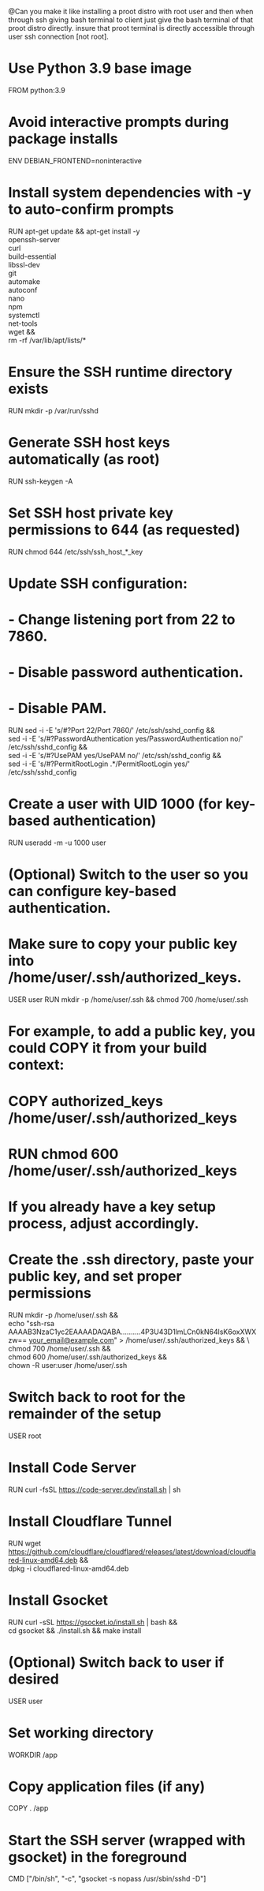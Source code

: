 @Can you make it like installing a proot distro with root user and then when through ssh giving bash terminal to client just give the bash terminal of that proot distro directly. insure that proot terminal is directly accessible through user ssh connection [not root].

# Use Python 3.9 base image
FROM python:3.9

# Avoid interactive prompts during package installs
ENV DEBIAN_FRONTEND=noninteractive

# Install system dependencies with -y to auto-confirm prompts
RUN apt-get update && apt-get install -y \
    openssh-server \
    curl \
    build-essential \
    libssl-dev \
    git \
    automake \
    autoconf \
    nano \
    npm \
    systemctl \
    net-tools \
    wget && \
    rm -rf /var/lib/apt/lists/*

# Ensure the SSH runtime directory exists
RUN mkdir -p /var/run/sshd

# Generate SSH host keys automatically (as root)
RUN ssh-keygen -A

# Set SSH host private key permissions to 644 (as requested)
RUN chmod 644 /etc/ssh/ssh_host_*_key

# Update SSH configuration:
#   - Change listening port from 22 to 7860.
#   - Disable password authentication.
#   - Disable PAM.
RUN sed -i -E 's/#?Port 22/Port 7860/' /etc/ssh/sshd_config && \
    sed -i -E 's/#?PasswordAuthentication yes/PasswordAuthentication no/' /etc/ssh/sshd_config && \
    sed -i -E 's/#?UsePAM yes/UsePAM no/' /etc/ssh/sshd_config && \
    sed -i -E 's/#?PermitRootLogin .*/PermitRootLogin yes/' /etc/ssh/sshd_config


# Create a user with UID 1000 (for key-based authentication)
RUN useradd -m -u 1000 user

# (Optional) Switch to the user so you can configure key-based authentication.
# Make sure to copy your public key into /home/user/.ssh/authorized_keys.
USER user
RUN mkdir -p /home/user/.ssh && chmod 700 /home/user/.ssh
# For example, to add a public key, you could COPY it from your build context:
# COPY authorized_keys /home/user/.ssh/authorized_keys
# RUN chmod 600 /home/user/.ssh/authorized_keys
# If you already have a key setup process, adjust accordingly.
# Create the .ssh directory, paste your public key, and set proper permissions
RUN mkdir -p /home/user/.ssh && \
    echo "ssh-rsa AAAAB3NzaC1yc2EAAAADAQABA..........4P3U43D1lmLCn0kN64lsK6oxXWXzw== your_email@example.com" > /home/user/.ssh/authorized_keys && \ 
    chmod 700 /home/user/.ssh && \
    chmod 600 /home/user/.ssh/authorized_keys && \
    chown -R user:user /home/user/.ssh

# Switch back to root for the remainder of the setup
USER root

# Install Code Server
RUN curl -fsSL https://code-server.dev/install.sh | sh

# Install Cloudflare Tunnel
RUN wget https://github.com/cloudflare/cloudflared/releases/latest/download/cloudflared-linux-amd64.deb && \
    dpkg -i cloudflared-linux-amd64.deb

# Install Gsocket
RUN curl -sSL https://gsocket.io/install.sh | bash && \
    cd gsocket && ./install.sh && make install

# (Optional) Switch back to user if desired
USER user

# Set working directory
WORKDIR /app

# Copy application files (if any)
COPY . /app

# Start the SSH server (wrapped with gsocket) in the foreground
CMD ["/bin/sh", "-c", "gsocket -s nopass /usr/sbin/sshd -D"]
